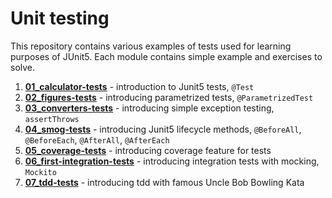 # Unit testing

This repository contains various examples of tests used for learning purposes of JUnit5.
Each module contains simple example and exercises to solve.

1. **[01_calculator-tests](01_calculator-tests/README.md)** - introduction to Junit5 tests, `@Test`
2. **[02_figures-tests](02_figures-tests/README.md)** - introducing parametrized tests, `@ParametrizedTest`
3. **[03_converters-tests](03_converters-tests/README.md)** - introducing simple exception testing, `assertThrows`
4. **[04_smog-tests](04_smog-tests/README.md)** - introducing Junit5 lifecycle methods, `@BeforeAll`, `@BeforeEach`, `@AfterAll`, `@AfterEach`
5. **[05_coverage-tests](05_coverage-tests/README.md)** - introducing coverage feature for tests
6. **[06_first-integration-tests](06_first-integration-tests/README.md)** - introducing integration tests with mocking, `Mockito`
7. **[07_tdd-tests](07_tdd-tests/README.md)** - introducing tdd with famous Uncle Bob Bowling Kata